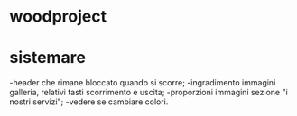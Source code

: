 # woodproject 
# sistemare

-header che rimane bloccato quando si scorre;
-ingradimento immagini galleria, relativi tasti scorrimento e uscita;
-proporzioni immagini sezione "i nostri servizi";
-vedere se cambiare colori.
